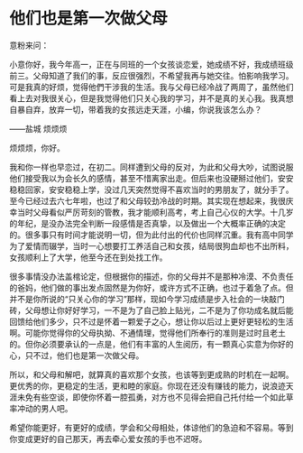 # 他们也是第一次做父母

意粉来问： 

小意你好，我今年高一，正在与同班的一个女孩谈恋爱，她成绩不好，我成绩班级前三。父母知道了我们的事，反应很强烈，不希望我再与她交往。怕影响我学习。可是我真的好烦，觉得他們干涉我的生活。我与父母已经冷战了两周了，虽然他们看上去对我很关心，但是我觉得他们只关心我的学习，并不是真的关心我。我真想自暴自弃，放弃一切，带着我的女孩远走天涯，小编，你说我该怎么办？ 

——盐城 烦烦烦 

烦烦烦，你好。 

我和你一样也早恋过，在初二。同样遭到父母的反对，为此和父母大吵，试图说服他们接受我以为会长久的感情，甚至不惜离家出走。但后来也没硬掰过他们，安安稳稳回家，安安稳稳上学，没过几天突然觉得不喜欢当时的男朋友了，就分手了。至今已经过去六七年啦，也过了和父母较劲冷战的时期。其实现在想起来，我很庆幸当时父母看似严厉苛刻的管教，我才能顺利高考，考上自己心仪的大学。十几岁的年纪，是没办法完全判断一段感情是否真挚，以及做出一个大概率正确的决定的。很多事只有时间才能说明一切，但为此付出的代价也同样沉重。我有高中同学为了爱情而辍学，当时一心想要打工养活自己和女孩，结局很狗血却也不出所料，女孩顺利上了大学，他至今还在到处找工作。 

很多事情没办法盖棺论定，但根据你的描述，你的父母并不是那种冷漠、不负责任的爸妈，他们做的事出发点固然是为你好，或许方式不正确，也过于着急了点。但并不是你所说的“只关心你的学习”那样，现如今学习成绩是步入社会的一块敲门砖，父母想让你好好学习，一不是为了自己脸上贴光，二不是为了你功成名就后能回馈给他们多少，只不过是怀着一颗爱子之心，想让你以后过上更好更轻松的生活啊。可能你觉得你的父母执拗、不通情理，觉得他们所奉行的准则是过时且老土的。但你必须要承认的一点是，他们有丰富的人生阅历，有一颗真心实意为你好的心，只不过，他们也是第一次做父母。 

所以，和父母和解吧，就算真的喜欢那个女孩，也该等到更成熟的时机在一起啊。更优秀的你，更稳定的生活，更和睦的家庭。你现在还没有赚钱的能力，说浪迹天涯未免有些空谈，即使你怀着一腔孤勇，对方也不见得会把自己托付给一个如此草率冲动的男人吧。 

希望你能更好，有更好的成绩，学会和父母相处，体谅他们的急迫和不容易。等到你变成更好的自己那天，再去牵心爱女孩的手也不迟呀。